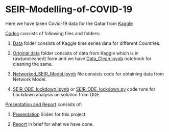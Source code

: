 # SEIR-Modelling-of-COVID-19
Here we have taken Covid-19 data for the Qatar from [Kaggle](https://www.kaggle.com/sudalairajkumar/novel-corona-virus-2019-dataset?select=covid_19_data.csv)

[Codes](https://github.com/rodosingh/SEIR-Modelling-of-COVID-19/tree/master/Codes) consists of following files and folders:

  1) [Data](https://github.com/rodosingh/SEIR-Modelling-of-COVID-19/tree/master/Codes/Data) folder consists of Kaggle time series data for different Countries.

  2) [Original data](https://github.com/rodosingh/SEIR-Modelling-of-COVID-19/tree/master/Codes/Original_Data) folder consists of data from Kaggle which is in       raw(uncleaned) form and we have [Data_Clean.ipynb](https://github.com/rodosingh/SEIR-Modelling-of-COVID-19/blob/master/Codes/Data_Clean.ipynb) notebook for cleaning the same.

   3) [Networked_SEIR_Model.ipynb](https://github.com/rodosingh/SEIR-Modelling-of-COVID-19/blob/master/Codes/Networked_SEIR_Model.ipynb) file consists code for obtaining data from Network Model.

   4) [SEIR_ODE_lockdown.ipynb](https://github.com/rodosingh/SEIR-Modelling-of-COVID-19/blob/master/Codes/SEIR_ODE_lockdown.ipynb) or [SEIR_ODE_lockdown.py](https://github.com/rodosingh/SEIR-Modelling-of-COVID-19/blob/master/Codes/SEIR_ODE_lockdown.py) code runs for Lockdown analysis on solution from ODE.
   
[Presentation and Report](https://github.com/rodosingh/SEIR-Modelling-of-COVID-19/tree/master/Presentation%20and%20Report) consists of:
   
  1) [Presentation](https://github.com/rodosingh/SEIR-Modelling-of-COVID-19/blob/master/Presentation%20and%20Report/Modelling%20the%20spread%20of%20COVID-19.pdf)  Slides for this project.
  
  2) [Report](https://github.com/rodosingh/SEIR-Modelling-of-COVID-19/blob/master/Presentation%20and%20Report/Report_SEIR.pdf) in brief for what we have done.

